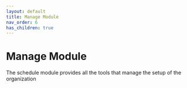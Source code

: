 ```yaml
---
layout: default
title: Manage Module
nav_order: 6
has_children: true
---
```



# Manage Module

The schedule module provides all the tools that manage the setup of the organization





